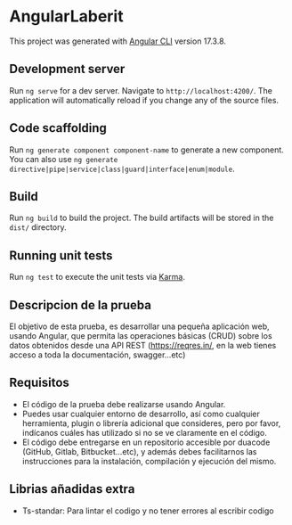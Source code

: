 # AngularLaberit

This project was generated with [Angular CLI](https://github.com/angular/angular-cli) version 17.3.8.

## Development server

Run `ng serve` for a dev server. Navigate to `http://localhost:4200/`. The application will automatically reload if you change any of the source files.

## Code scaffolding

Run `ng generate component component-name` to generate a new component. You can also use `ng generate directive|pipe|service|class|guard|interface|enum|module`.

## Build

Run `ng build` to build the project. The build artifacts will be stored in the `dist/` directory.

## Running unit tests

Run `ng test` to execute the unit tests via [Karma](https://karma-runner.github.io).

## Descripcion de la prueba

El objetivo de esta prueba, es desarrollar una pequeña aplicación web, usando Angular, 
que permita las operaciones básicas (CRUD) sobre los datos obtenidos desde una API REST (https://reqres.in/, en la web tienes acceso a toda la documentación, swagger…etc)

## Requisitos

- El código de la prueba debe realizarse usando Angular.
- Puedes usar cualquier entorno de desarrollo, así como cualquier herramienta, plugin o librería adicional que consideres, pero por favor, indícanos cuáles has utilizado si no se ve claramente en el código.
- El código debe entregarse en un repositorio accesible por duacode (GitHub, Gitlab, Bitbucket…etc), y además debes facilitarnos las instrucciones para la instalación,
compilación y ejecución del mismo.

## Librias añadidas extra

- Ts-standar: Para lintar el codigo y no tener errores al escribir codigo
